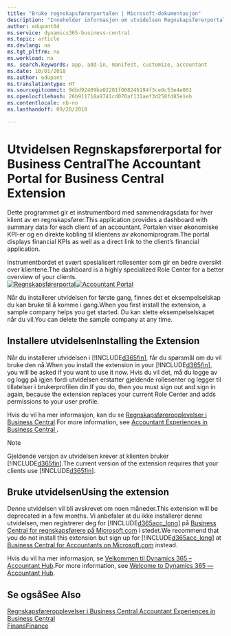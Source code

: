 ```yaml
---
title: "Bruke regnskapsførerportalen | Microsoft-dokumentasjon"
description: "Inneholder informasjon om utvidelsen Regnskapsførerportal."
author: edupont04
ms.service: dynamics365-business-central
ms.topic: article
ms.devlang: na
ms.tgt_pltfrm: na
ms.workload: na
ms. search.keywords: app, add-in, manifest, customize, accountant
ms.date: 10/01/2018
ms.author: edupont
ms.translationtype: HT
ms.sourcegitcommit: 9dbd92409ba02281f008246194f3ce0c53e4e001
ms.openlocfilehash: 26b911718a9741cd070af131aef3d258fd85e1eb
ms.contentlocale: nb-no
ms.lasthandoff: 09/28/2018

---
```

# <a name="the-accountant-portal-for-business-central-extension"></a><span data-ttu-id="c2189-103">Utvidelsen Regnskapsførerportal for Business Central</span><span class="sxs-lookup"><span data-stu-id="c2189-103">The Accountant Portal for Business Central Extension</span></span>
<span data-ttu-id="c2189-104">Dette programmet gir et instrumentbord med sammendragsdata for hver klient av en regnskapsfører.</span><span class="sxs-lookup"><span data-stu-id="c2189-104">This application provides a dashboard with summary data for each client of an accountant.</span></span> <span data-ttu-id="c2189-105">Portalen viser økonomiske KPI-er og en direkte kobling til klientens av økonomiprogram.</span><span class="sxs-lookup"><span data-stu-id="c2189-105">The portal displays financial KPIs as well as a direct link to the client’s financial application.</span></span>  

<span data-ttu-id="c2189-106">Instrumentbordet et svært spesialisert rollesenter som gir en bedre oversikt over klientene.</span><span class="sxs-lookup"><span data-stu-id="c2189-106">The dashboard is a highly specialized Role Center for a better overview of your clients.</span></span>  
<span data-ttu-id="c2189-107">[![Regnskapsførerportal](./media/ui-extensions-accportal/accountant-portal.png)](https://go.microsoft.com/fwlink/?linkid=851257)</span><span class="sxs-lookup"><span data-stu-id="c2189-107">[![Accountant Portal](./media/ui-extensions-accportal/accountant-portal.png)](https://go.microsoft.com/fwlink/?linkid=851257)</span></span>

<span data-ttu-id="c2189-108">Når du installerer utvidelsen for første gang, finnes det et eksempelselskap du kan bruke til å komme i gang.</span><span class="sxs-lookup"><span data-stu-id="c2189-108">When you first install the extension, a sample company helps you get started.</span></span> <span data-ttu-id="c2189-109">Du kan slette eksempelselskapet når du vil.</span><span class="sxs-lookup"><span data-stu-id="c2189-109">You can delete the sample company at any time.</span></span>  

## <a name="installing-the-extension"></a><span data-ttu-id="c2189-110">Installere utvidelsen</span><span class="sxs-lookup"><span data-stu-id="c2189-110">Installing the Extension</span></span>
<span data-ttu-id="c2189-111">Når du installerer utvidelsen i [!INCLUDE[d365fin](includes/d365fin_md.md)], får du spørsmål om du vil bruke den nå.</span><span class="sxs-lookup"><span data-stu-id="c2189-111">When you install the extension in your [!INCLUDE[d365fin](includes/d365fin_md.md)], you will be asked if you want to use it now.</span></span> <span data-ttu-id="c2189-112">Hvis du vil det, må du logge av og logg på igjen fordi utvidelsen erstatter gjeldende rollesenter og legger til tillatelser i brukerprofilen din.</span><span class="sxs-lookup"><span data-stu-id="c2189-112">If you do, then you must sign out and sign in again, because the extension replaces your current Role Center and adds permissions to your user profile.</span></span>  

<span data-ttu-id="c2189-113">Hvis du vil ha mer informasjon, kan du se [Regnskapsføreropplevelser i Business Central](finance-accounting.md).</span><span class="sxs-lookup"><span data-stu-id="c2189-113">For more information, see [Accountant Experiences in Business Central ](finance-accounting.md).</span></span>  

> [!NOTE]  
>  <span data-ttu-id="c2189-114">Gjeldende versjon av utvidelsen krever at klienten bruker [!INCLUDE[d365fin](includes/d365fin_md.md)].</span><span class="sxs-lookup"><span data-stu-id="c2189-114">The current version of the extension requires that your clients use [!INCLUDE[d365fin](includes/d365fin_md.md)].</span></span>  

## <a name="using-the-extension"></a><span data-ttu-id="c2189-115">Bruke utvidelsen</span><span class="sxs-lookup"><span data-stu-id="c2189-115">Using the extension</span></span>
<span data-ttu-id="c2189-116">Denne utvidelsen vil bli avskrevet om noen måneder.</span><span class="sxs-lookup"><span data-stu-id="c2189-116">This extension will be deprecated in a few months.</span></span> <span data-ttu-id="c2189-117">Vi anbefaler at du ikke installerer denne utvidelsen, men registrerer deg for [!INCLUDE[d365acc_long](includes/d365acc_long_md.md)] på [Business Central for regnskapsførere på Microsoft.com](https://www.microsoft.com/en-us/dynamics365/financial-insights-for-accountants) i stedet.</span><span class="sxs-lookup"><span data-stu-id="c2189-117">We recommend that you do not install this extension but sign up for [!INCLUDE[d365acc_long](includes/d365acc_long_md.md)] at [Business Central for Accountants on Microsoft.com](https://www.microsoft.com/en-us/dynamics365/financial-insights-for-accountants) instead.</span></span>

<span data-ttu-id="c2189-118">Hvis du vil ha mer informasjon, se [Velkommen til Dynamics 365 – Accountant Hub](/dynamics365/accountants/index).</span><span class="sxs-lookup"><span data-stu-id="c2189-118">For more information, see [Welcome to Dynamics 365 — Accountant Hub](/dynamics365/accountants/index).</span></span>  

## <a name="see-also"></a><span data-ttu-id="c2189-119">Se også</span><span class="sxs-lookup"><span data-stu-id="c2189-119">See Also</span></span>
[<span data-ttu-id="c2189-120">Regnskapsføreropplevelser i Business Central </span><span class="sxs-lookup"><span data-stu-id="c2189-120">Accountant Experiences in Business Central </span></span>](finance-accounting.md)  
[<span data-ttu-id="c2189-121">Finans</span><span class="sxs-lookup"><span data-stu-id="c2189-121">Finance</span></span>](finance.md)  

